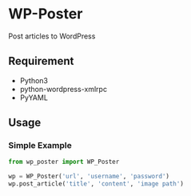 WP-Poster
=========

Post articles to WordPress


## Requirement
- Python3
- python-wordpress-xmlrpc
- PyYAML


## Usage
### Simple Example
```python
from wp_poster import WP_Poster

wp = WP_Poster('url', 'username', 'password')
wp.post_article('title', 'content', 'image path')
```
